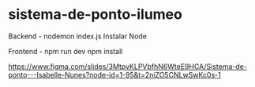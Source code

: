 # sistema-de-ponto-ilumeo

Backend - nodemon index.js
Instalar Node

Frontend - npm run dev
npm install

https://www.figma.com/slides/3MtpvKLPVbfhN6WteE9HCA/Sistema-de-ponto---Isabelle-Nunes?node-id=1-95&t=2niZO5CNLwSwKc0s-1